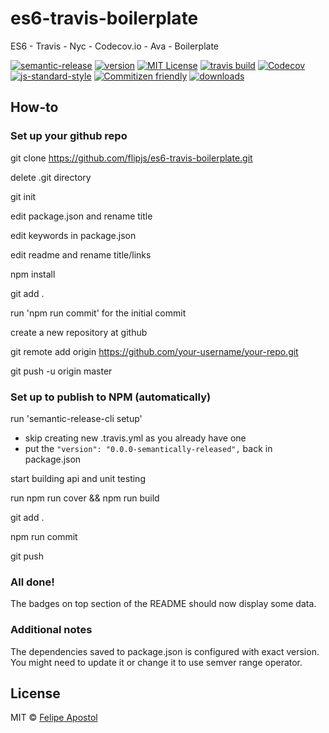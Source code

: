 # es6-travis-boilerplate

ES6 - Travis - Nyc - Codecov.io - Ava - Boilerplate

[![semantic-release](https://img.shields.io/badge/%20%20%F0%9F%93%A6%F0%9F%9A%80-semantic--release-e10079.svg?style=flat-square)](https://github.com/semantic-release/semantic-release)
[![version](https://img.shields.io/npm/v/es6-travis-boilerplate.svg?style=flat-square)](http://npm.im/es6-travis-boilerplate)
[![MIT License](https://img.shields.io/npm/l/es6-travis-boilerplate.svg?style=flat-square)](http://opensource.org/licenses/MIT)
[![travis build](https://img.shields.io/travis/flipjs/es6-travis-boilerplate.svg?style=flat-square)](https://travis-ci.org/flipjs/es6-travis-boilerplate)
[![Codecov](https://img.shields.io/codecov/c/github/flipjs/es6-travis-boilerplate.svg?style=flat-square)](https://codecov.io/github/flipjs/es6-travis-boilerplate)
[![js-standard-style](https://img.shields.io/badge/code%20style-standard-brightgreen.svg?style=flat-square)](https://github.com/feross/standard)
[![Commitizen friendly](https://img.shields.io/badge/commitizen-friendly-brightgreen.svg?style=flat-square)](http://commitizen.github.io/cz-cli/)
[![downloads](https://img.shields.io/npm/dm/es6-travis-boilerplate.svg?style=flat-square)](http://npm-stat.com/charts.html?package=es6-travis-boilerplate&from=2016-03-24)

## How-to

### Set up your github repo

git clone https://github.com/flipjs/es6-travis-boilerplate.git

delete .git directory

git init

edit package.json and rename title

edit keywords in package.json

edit readme and rename title/links

npm install

git add .

run 'npm run commit' for the initial commit

create a new repository at github

git remote add origin https://github.com/your-username/your-repo.git

git push -u origin master

### Set up to publish to NPM (automatically)

run 'semantic-release-cli setup'
- skip creating new .travis.yml as you already have one
- put the `"version": "0.0.0-semantically-released",` back in package.json

start building api and unit testing

run npm run cover && npm run build

git add .

npm run commit

git push

### All done!

The badges on top section of the README should now display some data.

### Additional notes

The dependencies saved to package.json is configured with exact version.
You might need to update it or change it to use semver range operator.

## License

MIT © [Felipe Apostol](https://github.com/flipjs)

